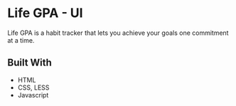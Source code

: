 # Life GPA - UI
Life GPA is a habit tracker that lets you achieve your goals one commitment at a time.
## Built With
* HTML
* CSS, LESS
* Javascript
